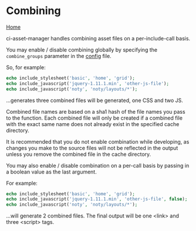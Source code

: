 # Combining

[Home](../README.md)

ci-asset-manager handles combining asset files on a per-include-call basis.

You may enable / disable combining globally by specifying the `combine_groups` parameter in the
[config](CONFIGURATION.md) file.

So, for example:

```php
echo include_stylesheet('basic', 'home', 'grid');
echo include_javascript('jquery-1.11.1.min', 'other-js-file');
echo include_javascript('noty', 'noty/layouts/*');
```

...generates three combined files will be generated, one CSS and two JS.

Combined file names are based on a sha1 hash of the file names you pass to the function.  Each combined file
will only be created if a combined file with the exact same name does not already exist in the specified
cache directory.

It is recommended that you do not enable combination while developing, as changes you make to the source
files will not be reflected in the output unless you remove the combined file in the cache directory.

You may also enable / disable combination on a per-call basis by passing in a boolean value as the
last argument.

For example:

```php
echo include_stylesheet('basic', 'home', 'grid');
echo include_javascript('jquery-1.11.1.min', 'other-js-file', false);
echo include_javascript('noty', 'noty/layouts/*');
```

...will generate 2 combined files.  The final output will be one \<link> and three \<script> tags.
